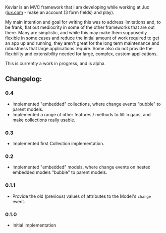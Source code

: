 Kevlar is an MVC framework that I am developing while working at Jux ([jux.com](http://jux.com) - make an account (3 form fields) and play).

My main intention and goal for writing this was to address limitations and, to be frank, flat out mediocrity in some of the other frameworks that are out there.  Many are simplistic, and while this may make them supposedly flexible in some cases and reduce the initial amount of work required to get an app up and running, they aren't great for the long term maintenance and robustness that large applications require. Some also do not provide the flexibility and extensibility needed for large, complex, custom applications.

This is currently a work in progress, and is alpha.

## Changelog:

### 0.4

* Implemented "embedded" collections, where change events "bubble" to parent models. 
* Implemented a range of other features / methods to fill in gaps, and make collections really usable.

### 0.3

* Implemented first Collection implementation.

### 0.2

* Implemented "embedded" models, where change events on nested embedded models "bubble" to parent models.

### 0.1.1

* Provide the old (previous) values of attributes to the Model's `change` event.

### 0.1.0

* Initial implementation
